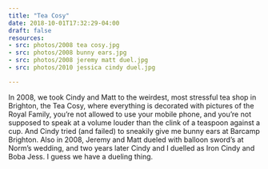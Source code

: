 ```yaml
---
title: "Tea Cosy"
date: 2018-10-01T17:32:29-04:00
draft: false
resources:
- src: photos/2008 tea cosy.jpg
- src: photos/2008 bunny ears.jpg
- src: photos/2008 jeremy matt duel.jpg
- src: photos/2010 jessica cindy duel.jpg

---
```


In 2008, we took Cindy and Matt to the weirdest, most stressful tea shop in Brighton, the Tea Cosy, where everything is decorated with pictures of the Royal Family, you’re not allowed to use your mobile phone, and you’re not supposed to speak at a volume louder than the clink of a teaspoon against a cup. And Cindy tried (and failed) to sneakily give me bunny ears at Barcamp Brighton. Also in 2008, Jeremy and Matt dueled with balloon sword’s at Norm’s wedding, and two years later Cindy and I duelled as Iron Cindy and Boba Jess. I guess we have a dueling thing.
